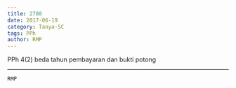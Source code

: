 ```yaml
---
title: 2780
date: 2017-06-19
category: Tanya-SC
tags: PPh
author: RMP
---
```


PPh 4(2) beda tahun pembayaran dan bukti potong

---



`RMP`
